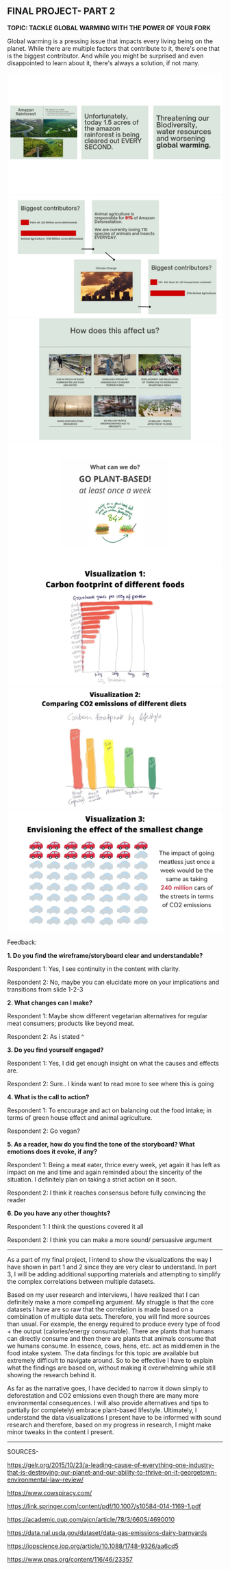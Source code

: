 
**FINAL PROJECT- PART 2**
----

**TOPIC: TACKLE GLOBAL WARMING WITH THE POWER OF YOUR FORK**

Global warming is a pressing issue that impacts every living being on the planet. While there are multiple factors that contribute to it, there's one that is the biggest contributor. And while you might be surprised and even disappointed to learn about it, there's always a solution, if not many. 

![1](1.1.jpg)
![2](2.1.jpg)
![3](3.1.jpg)
![4](4.jpg)
![5](5.jpg)
![6](6.jpg)
![7](7.jpg)


Feedback:

**1.	Do you find the wireframe/storyboard clear and understandable?**


Respondent 1: Yes, I see continuity in the content with clarity.

Respondent 2: No, maybe you can elucidate more on your implications and transitions from slide 1-2-3



**2.	What changes can I make?**


Respondent 1: Maybe show different vegetarian alternatives for regular meat consumers; products like beyond meat.

Respondent 2: As i stated ^



**3.	Do you find yourself engaged?**


Respondent 1:	Yes, I did get enough insight on what the causes and effects are.

Respondent 2: Sure.. I kinda want to read more to see where this is going



**4.	What is the call to action?**


Respondent 1: To encourage and act on balancing out the food intake; in terms of green house effect and animal agriculture.

Respondent 2: Go vegan?



**5.	As a reader, how do you find the tone of the storyboard? What emotions does it evoke, if any?**


Respondent 1: Being a meat eater, thrice every week, yet again it has left as impact on me and time and again reminded about the sincerity of the situation. I definitely plan on taking a strict action on it soon.

Respondent 2: I think it reaches consensus before fully convincing the reader



**6. Do you have any other thoughts?**


Respondent 1: I think the questions covered it all

Respondent 2: I think you can make a more sound/ persuasive argument

----

As a part of my final project, I intend to show the visualizations the way I have shown in part 1 and 2 since they are very clear to understand. In part 3, I will be adding additional supporting materials and attempting to simplify the complex correlations between multiple datasets.


Based on my user research and interviews, I have realized that I can definitely make a more compelling argument. My struggle is that the core datasets I have are so raw that the correlation is made based on a combination of multiple data sets. Therefore, you will find more sources than usual. For example, the energy required to produce every type of food + the output (calories/energy consumable). There are plants that humans can directly consume and then there are plants that animals consume that we humans consume. In essence, cows, hens, etc. act as middlemen in the food intake system. The data findings for this topic are available but extremely difficult to navigate around. So to be effective I have to explain what the findings are based on, without making it overwhelming while still showing the research behind it.


As far as the narrative goes, I have decided to narrow it down simply to deforestation and CO2 emissions even though there are many more environmental consequences. I will also provide alternatives and tips to partially (or completely) embrace plant-based lifestyle. Ultimately, I understand the data visualizations I present have to be informed with sound research and therefore, based on my progress in research, I might make minor tweaks in the content I present. 

----

SOURCES-

https://gelr.org/2015/10/23/a-leading-cause-of-everything-one-industry-that-is-destroying-our-planet-and-our-ability-to-thrive-on-it-georgetown-environmental-law-review/

https://www.cowspiracy.com/

https://link.springer.com/content/pdf/10.1007/s10584-014-1169-1.pdf

https://academic.oup.com/ajcn/article/78/3/660S/4690010

https://data.nal.usda.gov/dataset/data-gas-emissions-dairy-barnyards

https://iopscience.iop.org/article/10.1088/1748-9326/aa6cd5

https://www.pnas.org/content/116/46/23357
